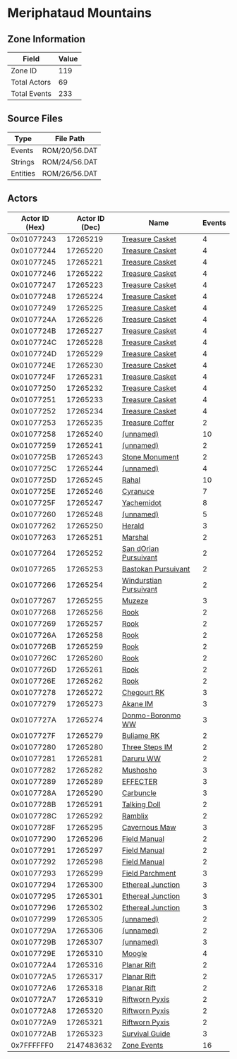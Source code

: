# Meriphataud Mountains

## Zone Information

| Field        |   Value |
|--------------|---------|
| Zone ID      |     119 |
| Total Actors |      69 |
| Total Events |     233 |

## Source Files

| Type     | File Path     |
|----------|---------------|
| Events   | ROM/20/56.DAT |
| Strings  | ROM/24/56.DAT |
| Entities | ROM/26/56.DAT |

## Actors

| Actor ID (Hex)   |   Actor ID (Dec) | Name                                                                   |   Events |
|------------------|------------------|------------------------------------------------------------------------|----------|
| 0x01077243       |         17265219 | [Treasure Casket](./17265219%20-%20Treasure%20Casket.md)               |        4 |
| 0x01077244       |         17265220 | [Treasure Casket](./17265220%20-%20Treasure%20Casket.md)               |        4 |
| 0x01077245       |         17265221 | [Treasure Casket](./17265221%20-%20Treasure%20Casket.md)               |        4 |
| 0x01077246       |         17265222 | [Treasure Casket](./17265222%20-%20Treasure%20Casket.md)               |        4 |
| 0x01077247       |         17265223 | [Treasure Casket](./17265223%20-%20Treasure%20Casket.md)               |        4 |
| 0x01077248       |         17265224 | [Treasure Casket](./17265224%20-%20Treasure%20Casket.md)               |        4 |
| 0x01077249       |         17265225 | [Treasure Casket](./17265225%20-%20Treasure%20Casket.md)               |        4 |
| 0x0107724A       |         17265226 | [Treasure Casket](./17265226%20-%20Treasure%20Casket.md)               |        4 |
| 0x0107724B       |         17265227 | [Treasure Casket](./17265227%20-%20Treasure%20Casket.md)               |        4 |
| 0x0107724C       |         17265228 | [Treasure Casket](./17265228%20-%20Treasure%20Casket.md)               |        4 |
| 0x0107724D       |         17265229 | [Treasure Casket](./17265229%20-%20Treasure%20Casket.md)               |        4 |
| 0x0107724E       |         17265230 | [Treasure Casket](./17265230%20-%20Treasure%20Casket.md)               |        4 |
| 0x0107724F       |         17265231 | [Treasure Casket](./17265231%20-%20Treasure%20Casket.md)               |        4 |
| 0x01077250       |         17265232 | [Treasure Casket](./17265232%20-%20Treasure%20Casket.md)               |        4 |
| 0x01077251       |         17265233 | [Treasure Casket](./17265233%20-%20Treasure%20Casket.md)               |        4 |
| 0x01077252       |         17265234 | [Treasure Casket](./17265234%20-%20Treasure%20Casket.md)               |        4 |
| 0x01077253       |         17265235 | [Treasure Coffer](./17265235%20-%20Treasure%20Coffer.md)               |        2 |
| 0x01077258       |         17265240 | [(unnamed)](./17265240.md)                                             |       10 |
| 0x01077259       |         17265241 | [(unnamed)](./17265241.md)                                             |        2 |
| 0x0107725B       |         17265243 | [Stone Monument](./17265243%20-%20Stone%20Monument.md)                 |        2 |
| 0x0107725C       |         17265244 | [(unnamed)](./17265244.md)                                             |        4 |
| 0x0107725D       |         17265245 | [Rahal](./17265245%20-%20Rahal.md)                                     |       10 |
| 0x0107725E       |         17265246 | [Cyranuce](./17265246%20-%20Cyranuce.md)                               |        7 |
| 0x0107725F       |         17265247 | [Yachemidot](./17265247%20-%20Yachemidot.md)                           |        8 |
| 0x01077260       |         17265248 | [(unnamed)](./17265248.md)                                             |        5 |
| 0x01077262       |         17265250 | [Herald](./17265250%20-%20Herald.md)                                   |        3 |
| 0x01077263       |         17265251 | [Marshal](./17265251%20-%20Marshal.md)                                 |        2 |
| 0x01077264       |         17265252 | [San dOrian Pursuivant](./17265252%20-%20San%20dOrian%20Pursuivant.md) |        2 |
| 0x01077265       |         17265253 | [Bastokan Pursuivant](./17265253%20-%20Bastokan%20Pursuivant.md)       |        2 |
| 0x01077266       |         17265254 | [Windurstian Pursuivant](./17265254%20-%20Windurstian%20Pursuivant.md) |        2 |
| 0x01077267       |         17265255 | [Muzeze](./17265255%20-%20Muzeze.md)                                   |        3 |
| 0x01077268       |         17265256 | [Rook](./17265256%20-%20Rook.md)                                       |        2 |
| 0x01077269       |         17265257 | [Rook](./17265257%20-%20Rook.md)                                       |        2 |
| 0x0107726A       |         17265258 | [Rook](./17265258%20-%20Rook.md)                                       |        2 |
| 0x0107726B       |         17265259 | [Rook](./17265259%20-%20Rook.md)                                       |        2 |
| 0x0107726C       |         17265260 | [Rook](./17265260%20-%20Rook.md)                                       |        2 |
| 0x0107726D       |         17265261 | [Rook](./17265261%20-%20Rook.md)                                       |        2 |
| 0x0107726E       |         17265262 | [Rook](./17265262%20-%20Rook.md)                                       |        2 |
| 0x01077278       |         17265272 | [Chegourt RK](./17265272%20-%20Chegourt%20RK.md)                       |        3 |
| 0x01077279       |         17265273 | [Akane IM](./17265273%20-%20Akane%20IM.md)                             |        3 |
| 0x0107727A       |         17265274 | [Donmo-Boronmo WW](./17265274%20-%20Donmo-Boronmo%20WW.md)             |        3 |
| 0x0107727F       |         17265279 | [Buliame RK](./17265279%20-%20Buliame%20RK.md)                         |        2 |
| 0x01077280       |         17265280 | [Three Steps IM](./17265280%20-%20Three%20Steps%20IM.md)               |        2 |
| 0x01077281       |         17265281 | [Daruru WW](./17265281%20-%20Daruru%20WW.md)                           |        2 |
| 0x01077282       |         17265282 | [Mushosho](./17265282%20-%20Mushosho.md)                               |        3 |
| 0x01077289       |         17265289 | [EFFECTER](./17265289%20-%20EFFECTER.md)                               |        3 |
| 0x0107728A       |         17265290 | [Carbuncle](./17265290%20-%20Carbuncle.md)                             |        3 |
| 0x0107728B       |         17265291 | [Talking Doll](./17265291%20-%20Talking%20Doll.md)                     |        2 |
| 0x0107728C       |         17265292 | [Ramblix](./17265292%20-%20Ramblix.md)                                 |        2 |
| 0x0107728F       |         17265295 | [Cavernous Maw](./17265295%20-%20Cavernous%20Maw.md)                   |        3 |
| 0x01077290       |         17265296 | [Field Manual](./17265296%20-%20Field%20Manual.md)                     |        2 |
| 0x01077291       |         17265297 | [Field Manual](./17265297%20-%20Field%20Manual.md)                     |        2 |
| 0x01077292       |         17265298 | [Field Manual](./17265298%20-%20Field%20Manual.md)                     |        2 |
| 0x01077293       |         17265299 | [Field Parchment](./17265299%20-%20Field%20Parchment.md)               |        3 |
| 0x01077294       |         17265300 | [Ethereal Junction](./17265300%20-%20Ethereal%20Junction.md)           |        3 |
| 0x01077295       |         17265301 | [Ethereal Junction](./17265301%20-%20Ethereal%20Junction.md)           |        3 |
| 0x01077296       |         17265302 | [Ethereal Junction](./17265302%20-%20Ethereal%20Junction.md)           |        3 |
| 0x01077299       |         17265305 | [(unnamed)](./17265305.md)                                             |        2 |
| 0x0107729A       |         17265306 | [(unnamed)](./17265306.md)                                             |        2 |
| 0x0107729B       |         17265307 | [(unnamed)](./17265307.md)                                             |        3 |
| 0x0107729E       |         17265310 | [Moogle](./17265310%20-%20Moogle.md)                                   |        4 |
| 0x010772A4       |         17265316 | [Planar Rift](./17265316%20-%20Planar%20Rift.md)                       |        2 |
| 0x010772A5       |         17265317 | [Planar Rift](./17265317%20-%20Planar%20Rift.md)                       |        2 |
| 0x010772A6       |         17265318 | [Planar Rift](./17265318%20-%20Planar%20Rift.md)                       |        2 |
| 0x010772A7       |         17265319 | [Riftworn Pyxis](./17265319%20-%20Riftworn%20Pyxis.md)                 |        2 |
| 0x010772A8       |         17265320 | [Riftworn Pyxis](./17265320%20-%20Riftworn%20Pyxis.md)                 |        2 |
| 0x010772A9       |         17265321 | [Riftworn Pyxis](./17265321%20-%20Riftworn%20Pyxis.md)                 |        2 |
| 0x010772AB       |         17265323 | [Survival Guide](./17265323%20-%20Survival%20Guide.md)                 |        3 |
| 0x7FFFFFF0       |       2147483632 | [Zone Events](./Zone%20Events.md)                                      |       16 |